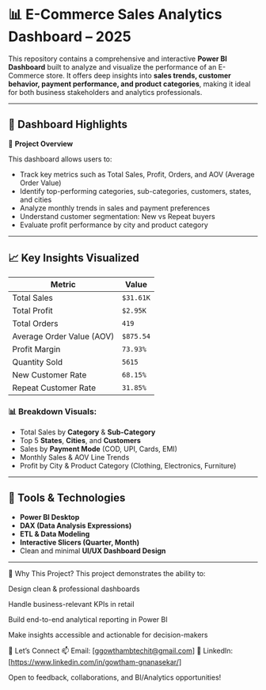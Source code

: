 # 📊 E-Commerce Sales Analytics Dashboard – 2025

This repository contains a comprehensive and interactive **Power BI Dashboard** built to analyze and visualize the performance of an E-Commerce store. It offers deep insights into **sales trends, customer behavior, payment performance, and product categories**, making it ideal for both business stakeholders and analytics professionals.

---

## 📌 Dashboard Highlights

🧾 **Project Overview**

This dashboard allows users to:
- Track key metrics such as Total Sales, Profit, Orders, and AOV (Average Order Value)
- Identify top-performing categories, sub-categories, customers, states, and cities
- Analyze monthly trends in sales and payment preferences
- Understand customer segmentation: New vs Repeat buyers
- Evaluate profit performance by city and product category

---

## 📈 Key Insights Visualized

| Metric                    | Value               |
|--------------------------|---------------------|
| Total Sales              | `$31.61K`           |
| Total Profit             | `$2.95K`            |
| Total Orders             | `419`               |
| Average Order Value (AOV)| `$875.54`           |
| Profit Margin            | `73.93%`            |
| Quantity Sold            | `5615`              |
| New Customer Rate        | `68.15%`            |
| Repeat Customer Rate     | `31.85%`            |

### 📊 Breakdown Visuals:
- Total Sales by **Category** & **Sub-Category**
- Top 5 **States**, **Cities**, and **Customers**
- Sales by **Payment Mode** (COD, UPI, Cards, EMI)
- Monthly Sales & AOV Line Trends
- Profit by City & Product Category (Clothing, Electronics, Furniture)

---

## 🧰 Tools & Technologies

- **Power BI Desktop**
- **DAX (Data Analysis Expressions)**
- **ETL & Data Modeling**
- **Interactive Slicers (Quarter, Month)**
- Clean and minimal **UI/UX Dashboard Design**
  
---

🎯 Why This Project?
This project demonstrates the ability to:

Design clean & professional dashboards

Handle business-relevant KPIs in retail

Build end-to-end analytical reporting in Power BI

Make insights accessible and actionable for decision-makers

🔗 Let’s Connect
📫 Email: [ggowthambtechit@gmail.com]
💼 LinkedIn: [https://www.linkedin.com/in/gowtham-gnanasekar/]

Open to feedback, collaborations, and BI/Analytics opportunities!
